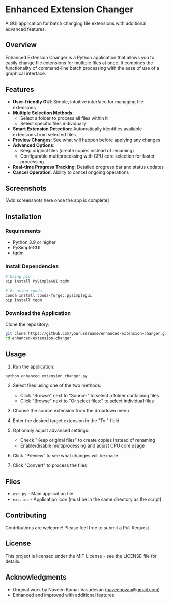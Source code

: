 # Enhanced Extension Changer

A GUI application for batch changing file extensions with additional advanced features.

## Overview

Enhanced Extension Changer is a Python application that allows you to easily change file extensions for multiple files at once. It combines the functionality of command-line batch processing with the ease of use of a graphical interface.

## Features

- **User-friendly GUI**: Simple, intuitive interface for managing file extensions
- **Multiple Selection Methods**:
  - Select a folder to process all files within it
  - Select specific files individually
- **Smart Extension Detection**: Automatically identifies available extensions from selected files
- **Preview Changes**: See what will happen before applying any changes
- **Advanced Options**:
  - Keep original files (create copies instead of renaming)
  - Configurable multiprocessing with CPU core selection for faster processing
- **Real-time Progress Tracking**: Detailed progress bar and status updates
- **Cancel Operation**: Ability to cancel ongoing operations

## Screenshots

[Add screenshots here once the app is complete]

## Installation

### Requirements

- Python 3.9 or higher
- PySimpleGUI
- tqdm

### Install Dependencies

```bash
# Using pip
pip install PySimpleGUI tqdm

# Or using conda
conda install conda-forge::pysimplegui
pip install tqdm
```

### Download the Application

Clone the repository:

```bash
git clone https://github.com/yourusername/enhanced-extension-changer.git
cd enhanced-extension-changer
```

## Usage

1. Run the application:

```bash
python enhanced_extension_changer.py
```

2. Select files using one of the two methods:
   - Click "Browse" next to "Source:" to select a folder containing files
   - Click "Browse" next to "Or select files:" to select individual files

3. Choose the source extension from the dropdown menu

4. Enter the desired target extension in the "To:" field

5. Optionally adjust advanced settings:
   - Check "Keep original files" to create copies instead of renaming
   - Enable/disable multiprocessing and adjust CPU core usage

6. Click "Preview" to see what changes will be made

7. Click "Convert" to process the files

## Files

- `exc.py` - Main application file
- `exc.ico` - Application icon (must be in the same directory as the script)

## Contributing

Contributions are welcome! Please feel free to submit a Pull Request.

## License

This project is licensed under the MIT License - see the LICENSE file for details.

## Acknowledgments

- Original work by Naveen Kumar Vasudevan (naveenovan@gmail.com)
- Enhanced and improved with additional features
